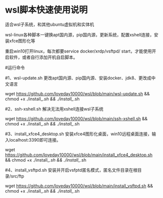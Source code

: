 # wsl脚本快速使用说明

适合wsl子系统，和其他ubuntu虚拟机和实体机

wsl-linux各种脚本一键换apt国内源，pip国内源，更新系统，配置xshell连接，安装xfce图形化等

重启win10打开linux，每次都要service docker/xrdp/vsftpd/ start，才能使用开启软件，或者自行添加开机自启脚本。

#运行命令


#1、wsl-update.sh 更改apt国内源、pip国内源、安装docker、jdk8、更改成中文语言
 
wget https://github.com/loveday10000/wsl/blob/main/wsl-update.sh && chmod +x ./install_*.sh && ./install_*.sh

#2、ssh-xshell.sh 解决无法用xshell连接wsl子系统

wget https://github.com/loveday10000/wsl/blob/main/ssh-xshell.sh && chmod +x ./install_*.sh && ./install_*.sh 

#3、install_xfce4_desktop.sh 安装xfce4图形化桌面，win10远程桌面连接，输入localhost:3390即可连接。

wget https://github.com/loveday10000/wsl/blob/main/install_xfce4_desktop.sh && chmod +x ./install_*.sh && ./install_*.sh 

#4、install_vsftpd.sh 安装并开启vsfptd匿名模式，匿名文件目录在根目录/src/ftp

wget https://github.com/loveday10000/wsl/blob/main/install_vsftpd.sh && chmod +x ./install_*.sh && ./install_*.sh


